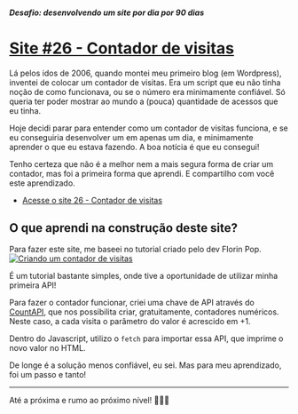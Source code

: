 ##### Desafio: desenvolvendo um site por dia por 90 dias 

# [Site #26 - Contador de visitas](https://www.dorlyneto.com/90sites/26-contador-visitas)

Lá pelos idos de 2006, quando montei meu primeiro blog (em Wordpress), inventei de colocar um contador de visitas. Era um script que eu não tinha noção de como funcionava, ou se o número era minimamente confiável. Só queria ter poder mostrar ao mundo a (pouca) quantidade de acessos que eu tinha. 

Hoje decidi parar para entender como um contador de visitas funciona, e se eu conseguiria desenvolver um em apenas um dia, e minimamente aprender o que eu estava fazendo. A boa notícia é que eu consegui! 

Tenho certeza que não é a melhor nem a mais segura forma de criar um contador, mas foi a primeira forma que aprendi. E compartilho com você este aprendizado.

* [Acesse o site 26 - Contador de visitas](https://www.dorlyneto.com/90sites/26-contador-visitas)

## O que aprendi na construção deste site?

Para fazer este site, me baseei no tutorial criado pelo dev Florin Pop.
[![Criando um contador de visitas](https://img.youtube.com/vi/R8GS-8nlekY.jpg)](https://www.youtube.com/watch?v=R8GS-8nlekY)

É um tutorial bastante simples, onde tive a oportunidade de utilizar minha primeira API!

Para fazer o contador funcionar, criei uma chave de API através do [CountAPI](https://countapi.xyz/), que nos possibilita criar, gratuitamente, contadores numéricos. Neste caso, a cada visita o parâmetro do valor é acrescido em +1. 

Dentro do Javascript, utilizo o ```fetch``` para importar essa API, que imprime o novo valor no HTML.

De longe é a solução menos confiável, eu sei. Mas para meu aprendizado, foi um passo e tanto!

---

Até a próxima e rumo ao próximo nível! 🚀🚀🚀



